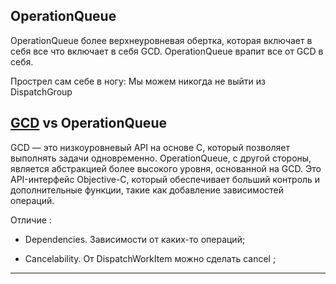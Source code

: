 ## OperationQueue

OperationQueue более верхнеуровневая обертка, которая включает в себя все что включает в себя GCD. OperationQueue врапит все от GCD в себя.

Прострел сам себе в ногу: Мы можем никогда не выйти из DispatchGroup   

## [GCD](./3.2.3%20GCD.md) vs OperationQueue

GCD — это низкоуровневый API на основе C, который позволяет выполнять задачи одновременно. OperationQueue, с другой стороны, является абстракцией более высокого уровня, основанной на GCD. Это API-интерфейс Objective-C, который обеспечивает больший контроль и дополнительные функции, такие как добавление зависимостей операций.

Отличие : 

* Dependencies. Зависимости от каких-то операций;

* Сancelability. От DispatchWorkItem можно сделать cancel  ;


---
